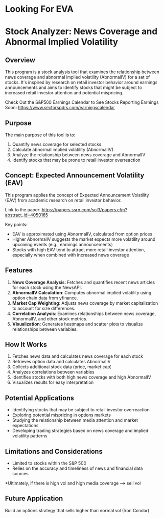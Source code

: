 # Looking For EVA
# Stock Analyzer: News Coverage and Abnormal Implied Volatility

## Overview

This program is a stock analysis tool that examines the relationship between news coverage and abnormal implied volatility (AbnormalIV) for a set of stocks. It's inspired by research on retail investor behavior around earnings announcements and aims to identify stocks that might be subject to increased retail investor attention and potential mispricing.

Check Out the S&P500 Earnings Calendar to See Stocks Reporting Earnings Soon: https://www.sectorspdrs.com/earningscalendar

## Purpose

The main purpose of this tool is to:

1. Quantify news coverage for selected stocks
2. Calculate abnormal implied volatility (AbnormalIV)
3. Analyze the relationship between news coverage and AbnormalIV
4. Identify stocks that may be prone to retail investor overreaction

## Concept: Expected Announcement Volatility (EAV)

This program applies the concept of Expected Announcement Volatility (EAV) from academic research on retail investor behavior. 

Link to the paper: https://papers.ssrn.com/sol3/papers.cfm?abstract_id=4050165


Key points:

- EAV is approximated using AbnormalIV, calculated from option prices
- Higher AbnormalIV suggests the market expects more volatility around upcoming events (e.g., earnings announcements)
- Stocks with high EAV tend to attract more retail investor attention, especially when combined with increased news coverage

## Features

1. **News Coverage Analysis**: Fetches and quantifies recent news articles for each stock using the NewsAPI.
2. **AbnormalIV Calculation**: Computes abnormal implied volatility using option chain data from yfinance.
3. **Market Cap Weighting**: Adjusts news coverage by market capitalization to account for size differences.
4. **Correlation Analysis**: Examines relationships between news coverage, AbnormalIV, and other stock metrics.
5. **Visualization**: Generates heatmaps and scatter plots to visualize relationships between variables.

## How It Works

1. Fetches news data and calculates news coverage for each stock
2. Retrieves option data and calculates AbnormalIV
3. Collects additional stock data (price, market cap)
4. Analyzes correlations between variables
5. Identifies stocks with both high news coverage and high AbnormalIV
6. Visualizes results for easy interpretation

## Potential Applications

- Identifying stocks that may be subject to retail investor overreaction
- Exploring potential mispricing in options markets
- Studying the relationship between media attention and market expectations
- Developing trading strategies based on news coverage and implied volatility patterns

## Limitations and Considerations

- Limited to stocks within the S&P 500
- Relies on the accuracy and timeliness of news and financial data sources

*Ultimately, if there is high vol and high media coverage --> sell vol

## Future Application
Build an options strategy that sells higher than normal vol (Iron Condor)
  
